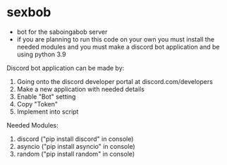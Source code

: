 # sexbob
- bot for the saboingabob server 
- if you are planning to run this code on your own you must install the needed modules and you must make a discord bot application and be using python 3.9

Discord bot application can be made by:
1. Going onto the discord developer portal at discord.com/developers
2. Make a new application with needed details
3. Enable "Bot" setting
4. Copy "Token"
5. Implement into script

Needed Modules: 
1. discord ("pip install discord" in console)
2. asyncio ("pip install asyncio" in console)
3. random ("pip install random" in console)
